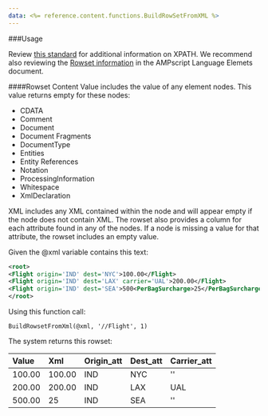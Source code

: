 ```yaml
---
data: <%= reference.content.functions.BuildRowSetFromXML %>
---
```

###Usage

Review [this standard](https://www.w3.org/TR/1999/REC-xpath-19991116/) for additional information on XPATH. We recommend also reviewing the [Rowset information](https://developer.salesforce.com/docs/atlas.en-us.noversion.mc-programmatic-content.meta/mc-programmatic-content/languageElements.htm) in the AMPscript Language Elemets document.

####Rowset Content
Value includes the value of any element nodes. This value returns empty for these nodes:

* CDATA
* Comment
* Document
* Document Fragments
* DocumentType
* Entities
* Entity References
* Notation
* ProcessingInformation
* Whitespace
* XmlDeclaration

XML includes any XML contained within the node and will appear empty if the node does not contain XML. The rowset also provides a column for each attribute found in any of the nodes. If a node is missing a value for that attribute, the rowset includes an empty value.

Given the @xml variable contains this text:
```xml
<root>
<Flight origin='IND' dest='NYC'>100.00</Flight>
<Flight origin='IND' dest='LAX' carrier='UAL'>200.00</Flight>
<Flight origin='IND' dest='SEA'>500<PerBagSurcharge>25</PerBagSurcharge></Flight>
</root>
```
Using this function call:
```
BuildRowsetFromXml(@xml, '//Flight', 1)
```
The system returns this rowset:

<table class="table table-hover">
<thead align="left">
<tr>
<th>Value</th>
<th>Xml</th>
<th>Origin_att</th>
<th>Dest_att</th>
<th>Carrier_att</th>
</tr>
</thead>
<tbody>
<tr>
<td>100.00</td>
<td>100.00</td>
<td>IND</td>
<td>NYC</td>
<td>''</td>
</tr>
<tr>
<td>200.00</td>
<td>200.00</td>
<td>IND</td>
<td>LAX</td>
<td>UAL</td>
</tr>
<tr>
<td>500.00</td>
<td><PerBagSurcharge>25</PerBagSurcharge></td>
<td>IND</td>
<td>SEA</td>
<td>''</td>
</tr>
</tbody>
</table>
